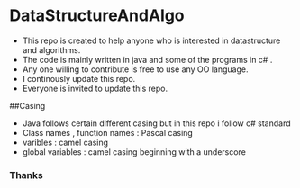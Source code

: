 # DataStructureAndAlgo
- This repo is created to help anyone who is interested in datastructure and algorithms. 
- The code is mainly written in java and some of the programs in c# .
- Any one willing to contribute is free to use any OO language.
- I continously update this repo.
- Everyone is invited to update this repo.

##Casing
- Java follows certain different casing but in this repo i follow c# standard
- Class names , function names : Pascal casing
- varibles : camel casing
- global variables : camel casing beginning with a underscore

### Thanks
